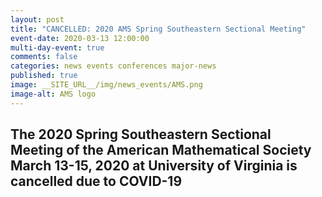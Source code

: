 ```yaml
---
layout: post
title: "CANCELLED: 2020 AMS Spring Southeastern Sectional Meeting"
event-date: 2020-03-13 12:00:00
multi-day-event: true
comments: false
categories: news events conferences major-news
published: true
image: __SITE_URL__/img/news_events/AMS.png
image-alt: AMS logo
---
```


## The 2020 Spring Southeastern Sectional Meeting of the American Mathematical Society March 13-15, 2020 at University of Virginia is cancelled due to COVID-19
